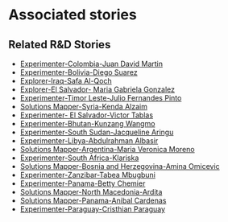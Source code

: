 # Associated stories

<!-- !!DO NOT REMOVE!! start autogenerated hyperlinks -->
## Related R&D Stories
- [Experimenter-Colombia-Juan David Martin](/RnD-Archive/stories/?doc=Experimenters_COL)
- [Experimenter-Bolivia-Diego Suarez](/RnD-Archive/stories/?doc=Experimenters_BOL)
- [Explorer\-Iraq\-Safa Al\-Qoch](/RnD-Archive/stories/?doc=Explorers_IRQ)
- [Explorer\-El Salvador\- Maria Gabriela Gonzalez](/RnD-Archive/stories/?doc=Explorers_SLV)
- [Experimenter-Timor Leste-Julio Fernandes Pinto](/RnD-Archive/stories/?doc=Experimenters_TLS)
- [Solutions Mapper-Syria-Kenda Alzaim](/RnD-Archive/stories/?doc=SolutionMappers_SYR)
- [Experimenter- El Salvador-Victor Tablas](/RnD-Archive/stories/?doc=Experimenters_SLV)
- [Experimenter-Bhutan-Kunzang Wangmo](/RnD-Archive/stories/?doc=Experimenters_BTN)
- [Experimenter-South Sudan-Jacqueline Aringu](/RnD-Archive/stories/?doc=Experimenters_SSD)
- [Experimenter-Libya-Abdulrahman Albasir](/RnD-Archive/stories/?doc=Experimenters_LBY)
- [Solutions Mapper\-Argentina\-Maria Veronica Moreno](/RnD-Archive/stories/?doc=SolutionMappers_ARG)
- [Experimenter-South Africa-Klariska](/RnD-Archive/stories/?doc=Experimenters_ZAF)
- [Solutions Mapper-Bosnia and Herzegovina-Amina Omicevic](/RnD-Archive/stories/?doc=SolutionMappers_BIH)
- [Experimenter-Zanzibar-Tabea Mbugbuni](/RnD-Archive/stories/?doc=Experimenters_TZA)
- [Experimenter-Panama-Betty Chemier](/RnD-Archive/stories/?doc=Experimenters_PAN)
- [Solutions Mapper-North Macedonia-Ardita](/RnD-Archive/stories/?doc=SolutionMappers_MKD)
- [Solutions Mapper-Panama-Anibal Cardenas](/RnD-Archive/stories/?doc=SolutionMappers_PAN)
- [Experimenter-Paraguay-Cristhian Paraguay](/RnD-Archive/stories/?doc=Experimenters_PRY)
<!-- !!DO NOT REMOVE!! end autogenerated hyperlinks -->